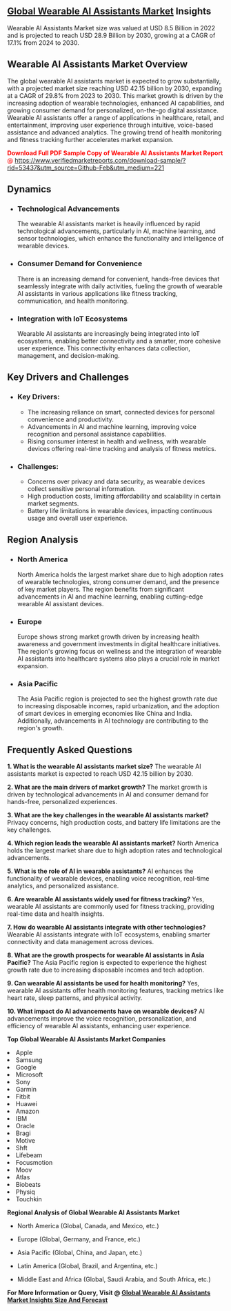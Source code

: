 <h2><a href="https://www.verifiedmarketreports.com/download-sample/?rid=53437&amp;utm_source=Github&amp;utm_medium=221" target="_blank">Global Wearable AI Assistants Market</a> Insights</h2><p>Wearable AI Assistants Market size was valued at USD 8.5 Billion in 2022 and is projected to reach USD 28.9 Billion by 2030, growing at a CAGR of 17.1% from 2024 to 2030.</p><p> <h2>Wearable AI Assistants Market Overview</h2> <p>The global wearable AI assistants market is expected to grow substantially, with a projected market size reaching USD 42.15 billion by 2030, expanding at a CAGR of 29.8% from 2023 to 2030. This market growth is driven by the increasing adoption of wearable technologies, enhanced AI capabilities, and growing consumer demand for personalized, on-the-go digital assistance. Wearable AI assistants offer a range of applications in healthcare, retail, and entertainment, improving user experience through intuitive, voice-based assistance and advanced analytics. The growing trend of health monitoring and fitness tracking further accelerates market expansion.</p> <p><p><span class=""><span style="color: #ff0000;"><strong>Download Full PDF Sample Copy of Wearable AI Assistants Market Report</strong> @ </span><a href="https://www.verifiedmarketreports.com/download-sample/?rid=53437&amp;utm_source=Github-Feb&amp;utm_medium=221" target="_blank">https://www.verifiedmarketreports.com/download-sample/?rid=53437&amp;utm_source=Github-Feb&amp;utm_medium=221</a></span></p></p> <h2>Dynamics</h2> <ul> <li><h3>Technological Advancements</h3> The wearable AI assistants market is heavily influenced by rapid technological advancements, particularly in AI, machine learning, and sensor technologies, which enhance the functionality and intelligence of wearable devices.</li> <li><h3>Consumer Demand for Convenience</h3> There is an increasing demand for convenient, hands-free devices that seamlessly integrate with daily activities, fueling the growth of wearable AI assistants in various applications like fitness tracking, communication, and health monitoring.</li> <li><h3>Integration with IoT Ecosystems</h3> Wearable AI assistants are increasingly being integrated into IoT ecosystems, enabling better connectivity and a smarter, more cohesive user experience. This connectivity enhances data collection, management, and decision-making.</li> </ul> <h2>Key Drivers and Challenges</h2> <ul> <li><h3>Key Drivers:</h3> <ul> <li>The increasing reliance on smart, connected devices for personal convenience and productivity.</li> <li>Advancements in AI and machine learning, improving voice recognition and personal assistance capabilities.</li> <li>Rising consumer interest in health and wellness, with wearable devices offering real-time tracking and analysis of fitness metrics.</li> </ul> </li> <li><h3>Challenges:</h3> <ul> <li>Concerns over privacy and data security, as wearable devices collect sensitive personal information.</li> <li>High production costs, limiting affordability and scalability in certain market segments.</li> <li>Battery life limitations in wearable devices, impacting continuous usage and overall user experience.</li> </ul> </li> </ul> <h2>Region Analysis</h2> <ul> <li><h3>North America</h3> North America holds the largest market share due to high adoption rates of wearable technologies, strong consumer demand, and the presence of key market players. The region benefits from significant advancements in AI and machine learning, enabling cutting-edge wearable AI assistant devices.</li> <li><h3>Europe</h3> Europe shows strong market growth driven by increasing health awareness and government investments in digital healthcare initiatives. The region's growing focus on wellness and the integration of wearable AI assistants into healthcare systems also plays a crucial role in market expansion.</li> <li><h3>Asia Pacific</h3> The Asia Pacific region is projected to see the highest growth rate due to increasing disposable incomes, rapid urbanization, and the adoption of smart devices in emerging economies like China and India. Additionally, advancements in AI technology are contributing to the region's growth.</li> </ul> <h2>Frequently Asked Questions</h2> <p><b>1. What is the wearable AI assistants market size?</b> The wearable AI assistants market is expected to reach USD 42.15 billion by 2030.</p> <p><b>2. What are the main drivers of market growth?</b> The market growth is driven by technological advancements in AI and consumer demand for hands-free, personalized experiences.</p> <p><b>3. What are the key challenges in the wearable AI assistants market?</b> Privacy concerns, high production costs, and battery life limitations are the key challenges.</p> <p><b>4. Which region leads the wearable AI assistants market?</b> North America holds the largest market share due to high adoption rates and technological advancements.</p> <p><b>5. What is the role of AI in wearable assistants?</b> AI enhances the functionality of wearable devices, enabling voice recognition, real-time analytics, and personalized assistance.</p> <p><b>6. Are wearable AI assistants widely used for fitness tracking?</b> Yes, wearable AI assistants are commonly used for fitness tracking, providing real-time data and health insights.</p> <p><b>7. How do wearable AI assistants integrate with other technologies?</b> Wearable AI assistants integrate with IoT ecosystems, enabling smarter connectivity and data management across devices.</p> <p><b>8. What are the growth prospects for wearable AI assistants in Asia Pacific?</b> The Asia Pacific region is expected to experience the highest growth rate due to increasing disposable incomes and tech adoption.</p> <p><b>9. Can wearable AI assistants be used for health monitoring?</b> Yes, wearable AI assistants offer health monitoring features, tracking metrics like heart rate, sleep patterns, and physical activity.</p> <p><b>10. What impact do AI advancements have on wearable devices?</b> AI advancements improve the voice recognition, personalization, and efficiency of wearable AI assistants, enhancing user experience.</p> </p><p><strong>Top Global Wearable AI Assistants Market Companies</strong></p><div data-test-id=""><p><li>Apple</li><li> Samsung</li><li> Google</li><li> Microsoft</li><li> Sony</li><li> Garmin</li><li> Fitbit</li><li> Huawei</li><li> Amazon</li><li> IBM</li><li> Oracle</li><li> Bragi</li><li> Motive</li><li> Shft</li><li> Lifebeam</li><li> Focusmotion</li><li> Moov</li><li> Atlas</li><li> Biobeats</li><li> Physiq</li><li> Touchkin</li></p><div><strong>Regional Analysis of&nbsp;Global Wearable AI Assistants Market</strong></div><ul><li dir="ltr"><p dir="ltr">North America&nbsp;(Global, Canada, and Mexico, etc.)</p></li><li dir="ltr"><p dir="ltr">Europe (Global, Germany, and France, etc.)</p></li><li dir="ltr"><p dir="ltr">Asia Pacific&nbsp;(Global, China, and Japan, etc.)</p></li><li dir="ltr"><p dir="ltr">Latin America&nbsp;(Global, Brazil, and Argentina, etc.)</p></li><li dir="ltr">Middle East and Africa&nbsp;(Global, Saudi Arabia, and South Africa, etc.)</li></ul><p><strong>For More Information or Query, Visit @&nbsp;</strong><strong><a href="https://www.verifiedmarketreports.com/product/global-wearable-ai-assistants-market-2019-by-company-regions-type-and-application-forecast-to-2024/?utm_source=Github&amp;utm_medium=221" target="_blank">Global Wearable AI Assistants Market Insights Size And Forecast</a></strong></p></div>
